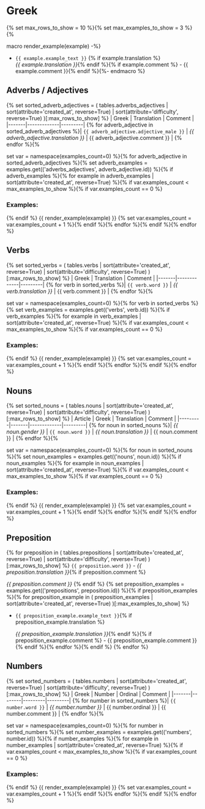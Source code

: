 
# Greek
{% 
set max_rows_to_show = 10 %}{% 
set max_examples_to_show = 3 
%}{% 

macro render_example(example) -%}
- `{{ example.example_text }}`
    {% if example.translation %}    
    *{{ example.translation }}*{% endif %}{% if example.comment %} - {{ example.comment }}{% 
    endif %}{%- 
endmacro %}

##  Adverbs / Adjectives 
{% 
set sorted_adverb_adjectives = (
    tables.adverbs_adjectives 
    | sort(attribute='created_at', reverse=True)
    | sort(attribute='difficulty', reverse=True)
    )[:max_rows_to_show]
 %}
| Greek | Translation | Comment |
|-------|-------------|---------|
{% for adverb_adjective in sorted_adverb_adjectives 
%}| `{{ adverb_adjective.adjective_male }}` | *{{ adverb_adjective.translation }}* | {{ adverb_adjective.comment }} |
{% endfor %}{% 

set var = namespace(examples_count=0) 
%}{% 
for adverb_adjective in sorted_adverb_adjectives %}{% 
    set adverb_examples = examples.get(('adverbs_adjectives', adverb_adjective.id)) %}{% 
    if adverb_examples %}{% 
        for example in adverb_examples | sort(attribute='created_at', reverse=True) %}{% 
            if var.examples_count < max_examples_to_show %}{% 
                if var.examples_count == 0 %}
### Examples:
{%              endif %}
{{ render_example(example) }}
{%              set var.examples_count = var.examples_count + 1 %}{% 
            endif %}{% 
        endfor %}{% 
    endif %}{% 
endfor %}


## Verbs
{% set sorted_verbs = (
    tables.verbs
    | sort(attribute='created_at', reverse=True)
    | sort(attribute='difficulty', reverse=True)
    )[:max_rows_to_show] 
%}
| Greek | Translation | Comment |
|-------|-------------|---------|
{% for verb in sorted_verbs %}| `{{ verb.word }}` | *{{ verb.translation }}* | {{ verb.comment }} |
{% endfor %}{%

set var = namespace(examples_count=0) 
%}{% 
for verb in sorted_verbs %}{% 
    set verb_examples = examples.get(('verbs', verb.id)) %}{% 
    if verb_examples %}{% 
        for example in verb_examples | sort(attribute='created_at', reverse=True) %}{% 
            if var.examples_count < max_examples_to_show %}{% 
                if var.examples_count == 0 %}
### Examples:
{%              endif %}
{{ render_example(example) }}
{%              set var.examples_count = var.examples_count + 1 %}{% 
            endif %}{% 
        endfor %}{% 
    endif %}{% 
endfor %}


## Nouns
{% set sorted_nouns = (
    tables.nouns
    | sort(attribute='created_at', reverse=True)
    | sort(attribute='difficulty', reverse=True)
    )[:max_rows_to_show] 
%}
| Article | Greek | Translation | Comment |
|---------|-------|-------------|---------|
{% for noun in sorted_nouns %}| *{{ noun.gender }}* | `{{ noun.word }}` | *{{ noun.translation }}* | {{ noun.comment }} |
{% endfor %}{%

set var = namespace(examples_count=0) 
%}{% 
for noun in sorted_nouns %}{% 
    set noun_examples = examples.get(('nouns', noun.id)) %}{% 
    if noun_examples %}{% 
        for example in noun_examples | sort(attribute='created_at', reverse=True) %}{% 
            if var.examples_count < max_examples_to_show %}{% 
                if var.examples_count == 0 %}
### Examples:
{%              endif %}
{{ render_example(example) }}
{%              set var.examples_count = var.examples_count + 1 %}{% 
            endif %}{% 
        endfor %}{% 
    endif %}{% 
endfor %}

## Preposition

{% for preposition in (
    tables.prepositions
    | sort(attribute='created_at', reverse=True)
    | sort(attribute='difficulty', reverse=True)
    )[:max_rows_to_show] %}
`{{ preposition.word }}` - *{{ preposition.translation }}*{% if preposition.comment %}
    
*{{ preposition.comment }}*
{% endif %}
{% set preposition_examples = examples.get(('prepositions', preposition.id)) %}{% if preposition_examples %}{% for preposition_example in (
    preposition_examples
    | sort(attribute='created_at', reverse=True)
    )[:max_examples_to_show] %}
- `{{ preposition_example.example_text }}`{% if preposition_example.translation %}
    
    *{{ preposition_example.translation }}*{% endif %}{% if preposition_example.comment %} - {{ preposition_example.comment }}
{% endif %}{% endfor %}{% endif %}
{% endfor %}

## Numbers
{% set sorted_numbers = (
    tables.numbers
    | sort(attribute='created_at', reverse=True)
    | sort(attribute='difficulty', reverse=True)
    )[:max_rows_to_show] 
%}
| Greek | Number | Ordinal | Comment |
|-------|--------|---------|---------|
{% for number in sorted_numbers %}| `{{ number.word }}` | *{{ number.number }}* | {{ number.ordinal }} | {{ number.comment }} |
{% endfor %}{%

set var = namespace(examples_count=0) 
%}{% 
for number in sorted_numbers %}{% 
    set number_examples = examples.get(('numbers', number.id)) %}{% 
    if number_examples %}{% 
        for example in number_examples | sort(attribute='created_at', reverse=True) %}{% 
            if var.examples_count < max_examples_to_show %}{% 
                if var.examples_count == 0 %}
### Examples:
{%              endif %}
{{ render_example(example) }}
{%              set var.examples_count = var.examples_count + 1 %}{% 
            endif %}{% 
        endfor %}{% 
    endif %}{% 
endfor %}

